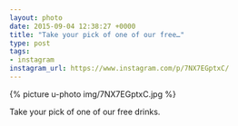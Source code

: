 ```yaml
---
layout: photo
date: 2015-09-04 12:38:27 +0000
title: "Take your pick of one of our free…"
type: post
tags:
- instagram
instagram_url: https://www.instagram.com/p/7NX7EGptxC/
---
```


{% picture u-photo img/7NX7EGptxC.jpg %}

Take your pick of one of our free drinks.
